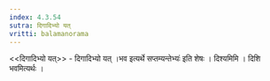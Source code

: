 ```yaml
---
index: 4.3.54
sutra: दिगादिभ्यो यत्‌
vritti: balamanorama
---
```


<<दिगादिभ्यो यत्>> - दिगादिभ्यो यत् ।भव इत्यर्थे सप्तम्यन्तेभ्यः॑ इति शेषः । दिश्यमिमि । दिशि भवमित्यर्थः । 